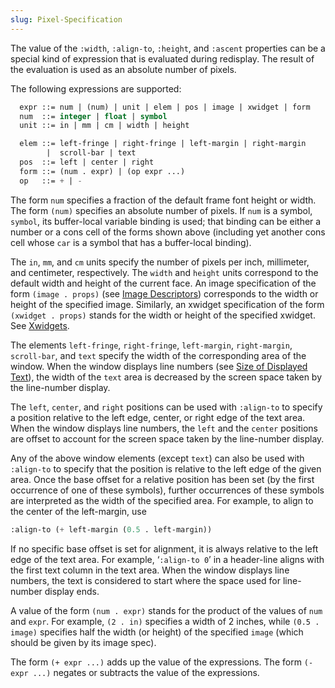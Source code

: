 ```yaml
---
slug: Pixel-Specification
---
```


The value of the `:width`, `:align-to`, `:height`, and `:ascent` properties can be a special kind of expression that is evaluated during redisplay. The result of the evaluation is used as an absolute number of pixels.

The following expressions are supported:

```lisp
  expr ::= num | (num) | unit | elem | pos | image | xwidget | form
  num  ::= integer | float | symbol
  unit ::= in | mm | cm | width | height
```

```lisp
  elem ::= left-fringe | right-fringe | left-margin | right-margin
        |  scroll-bar | text
  pos  ::= left | center | right
  form ::= (num . expr) | (op expr ...)
  op   ::= + | -
```

The form `num` specifies a fraction of the default frame font height or width. The form `(num)` specifies an absolute number of pixels. If `num` is a symbol, `symbol`, its buffer-local variable binding is used; that binding can be either a number or a cons cell of the forms shown above (including yet another cons cell whose `car` is a symbol that has a buffer-local binding).

The `in`, `mm`, and `cm` units specify the number of pixels per inch, millimeter, and centimeter, respectively. The `width` and `height` units correspond to the default width and height of the current face. An image specification of the form `(image . props)`<!-- /@w --> (see [Image Descriptors](Image-Descriptors)) corresponds to the width or height of the specified image. Similarly, an xwidget specification of the form `(xwidget . props)`<!-- /@w --> stands for the width or height of the specified xwidget. See [Xwidgets](Xwidgets).

The elements `left-fringe`, `right-fringe`, `left-margin`, `right-margin`, `scroll-bar`, and `text` specify the width of the corresponding area of the window. When the window displays line numbers (see [Size of Displayed Text](Size-of-Displayed-Text)), the width of the `text` area is decreased by the screen space taken by the line-number display.

The `left`, `center`, and `right` positions can be used with `:align-to` to specify a position relative to the left edge, center, or right edge of the text area. When the window displays line numbers, the `left` and the `center` positions are offset to account for the screen space taken by the line-number display.

Any of the above window elements (except `text`) can also be used with `:align-to` to specify that the position is relative to the left edge of the given area. Once the base offset for a relative position has been set (by the first occurrence of one of these symbols), further occurrences of these symbols are interpreted as the width of the specified area. For example, to align to the center of the left-margin, use

```lisp
:align-to (+ left-margin (0.5 . left-margin))
```

If no specific base offset is set for alignment, it is always relative to the left edge of the text area. For example, ‘`:align-to 0`’ in a header-line aligns with the first text column in the text area. When the window displays line numbers, the text is considered to start where the space used for line-number display ends.

A value of the form `(num . expr)` stands for the product of the values of `num` and `expr`. For example, `(2 . in)` specifies a width of 2 inches, while `(0.5 . image)` specifies half the width (or height) of the specified `image` (which should be given by its image spec).

The form `(+ expr ...)` adds up the value of the expressions. The form `(- expr ...)` negates or subtracts the value of the expressions.
